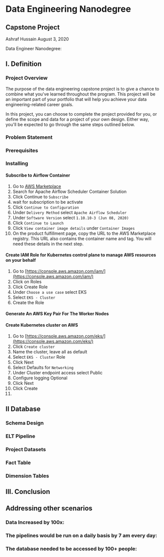 # Data Engineering Nanodegree
## Capstone Project
Ashraf Hussain 
August 3, 2020

Data Engineer Nanodegree: 

## I. Definition

### Project Overview
The purpose of the data engineering capstone project is to give a chance to combine what you've learned throughout the program. This project will be an important part of your portfolio that will help you achieve your data engineering-related career goals.

In this project, you can choose to complete the project provided for you, or define the scope and data for a project of your own design. Either way, you'll be expected to go through the same steps outlined below.

### Problem Statement


### Prerequisites

### Installing

#### Subscribe to Airflow Container
1. Go to [AWS Marketplace](https://aws.amazon.com/marketplace)
2. Search for Apache Airflow Scheduler Container Solution
3. Click Continue to `Subscribe`
4. wait for subscription to be activate
5. Click `Continue to Configuration`
6. Under `Delivery Method` select `Apache Airflow Scheduler`
7. Under `Software Version` select `1.10.10-3 (Jun 08, 2020)`
8. Click `Continue to Launch`
9. Click `View container image details` under `Container Images`
10. On the product fulfillment page, copy the URL to the AWS Marketplace registry. This URL also contains the container name and tag. You will need these details in the next step.

#### Create IAM Role for Kubernetes control plane to manage AWS resources on your behalf

1. Go to [https://console.aws.amazon.com/iam/](https://console.aws.amazon.com/iam/)
2. Click on Roles
3. Click Create Role
4. Under `Choose a use case` select EKS
5. Select `EKS - Cluster` 
6. Create the Role

#### Generate An AWS Key Pair For The Worker Nodes

#### Create Kubernetes cluster on AWS
1. Go to [https://console.aws.amazon.com/eks/](https://console.aws.amazon.com/eks/)
2. Click `Create cluster`
3. Name the cluster, leave all as default
4. Select `EKS - Cluster` Role
5. Click Next
6. Select Defaults for `Networking`
7. Under Cluster endpoint access select Public
8. Configure logging Optional
9. Click Next
10. Click Create
11.  



## II Database

###  Schema Design

### ELT Pipeline

### Project Datasets

### Fact Table


### Dimension Tables


## III. Conclusion





## Addressing other scenarios

### Data Increased by 100x:


### The pipelines would be run on a daily basis by 7 am every day:


### The database needed to be accessed by 100+ people:
<!--stackedit_data:
eyJoaXN0b3J5IjpbMjc0MjQ1NjMsLTU5ODc2NzE2OCwtMTk4NT
g0MDQxMywxNTQ2NTc2Mzk4LDE5NzYyMDY2NDEsMTI4NTgwODc4
NCwyMDE1MTU4ODc0XX0=
-->